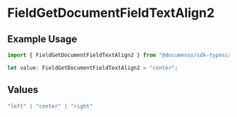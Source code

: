# FieldGetDocumentFieldTextAlign2

## Example Usage

```typescript
import { FieldGetDocumentFieldTextAlign2 } from "@documenso/sdk-typescript/models/operations";

let value: FieldGetDocumentFieldTextAlign2 = "center";
```

## Values

```typescript
"left" | "center" | "right"
```